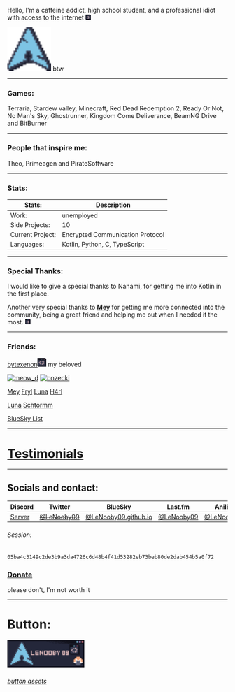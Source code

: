 Hello,
I'm a caffeine addict, high school student, and a professional idiot with access to the internet ![:3](assets/88x31/popup_:3_catppuccin_macchiato.png)

<img alt="arch" height="100" src="assets/88x31/arch_catppuccin_macchiato.png" width="100"/>
btw


---

### Games:
Terraria, Stardew valley, Minecraft, Red Dead Redemption 2,
Ready Or Not, No Man's Sky, Ghostrunner, Kingdom Come Deliverance,
BeamNG Drive and BitBurner

---

### People that inspire me:
Theo, Primeagen and PirateSoftware

---

### Stats:

| Stats: | Description |
|---|---|
| Work: | unemployed |
| Side Projects: | 10 |
| Current Project: | Encrypted Communication Protocol |
| Languages: | Kotlin, Python, C, TypeScript |

---

### Special Thanks:

I would like to give a special thanks to Nanami,
for getting me into Kotlin in the first place.


Another very special thanks to [**Mey**](https://lizainslie.dev) for getting me more connected into the community,
being a great friend and helping me out when I needed it the most. ![<3](assets/88x31/popup_%3C3_catppuccin_macchiato.png)

---

### Friends:

[bytexenon](https://bytexenon.github.io)<img alt="&lt;3" height="20" src="assets/88x31/popup_%3C3_catppuccin_macchiato.png" width="20"/>
my beloved


[<img alt="meow_d" height="31" src="https://meow-d.github.io/assets/images/buttons/meow_d.webp" width="88"/>](https://meow-d.github.io/)   [<img alt="onzecki" height="31" src="https://onz.ee/assets/88x31s/avif/onzecki.avif" width="88"/>](https://onz.ee)

[Mey](https://lizainslie.dev)  [Fryl](https://fryl.dev)   [Luna](https://imlunahey.com)   [H4rl](https://h4rl.dev)

[Luna](https://gxthmxm.com)   [Schtormm](https://schtormm.nl)


[BlueSky List](https://go.bsky.app/Ef9DDKE)

---

# [Testimonials](assets/testamonials/readme.md)

---

## Socials and contact:

| Discord | ~~Twitter~~ | BlueSky | Last.fm | Anilist | Matrix                            |
|---|---|---|---|---|---|
| [Server](assets/discord) | [~~@LeNooby09~~](https://twitter.com/lenooby09) | [@LeNooby09.github.io](https://bsky.app/profile/lenooby09.github.io) | [@LeNooby09](https://www.last.fm/user/lenooby09) | [@LeNooby09](https://anilist.co/user/LeNooby09/) | [LeNooby09](lenooby09:matrix.org) 

###### Session:
`05ba4c3149c2de3b9a3da4726c6d48b4f41d53282eb73beb80de2dab454b5a0f72`

### [Donate](assets/donate)
please don't, I'm not worth it

---

# Button:

<img alt="88x31" height="62" src="assets/88x31/88x31.png" width="176"/>

###### [button assets](assets/88x31/assets.md)
